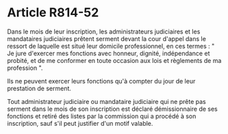 # Article R814-52

Dans le mois de leur inscription, les administrateurs judiciaires et les mandataires judiciaires prêtent serment devant la cour d'appel dans le ressort de laquelle est situé leur domicile professionnel, en ces termes : " Je jure d'exercer mes fonctions avec honneur, dignité, indépendance et probité, et de me conformer en toute occasion aux lois et règlements de ma profession ".

Ils ne peuvent exercer leurs fonctions qu'à compter du jour de leur prestation de serment.

Tout administrateur judiciaire ou mandataire judiciaire qui ne prête pas serment dans le mois de son inscription est déclaré démissionnaire de ses fonctions et retiré des listes par la commission qui a procédé à son inscription, sauf s'il peut justifier d'un motif valable.
